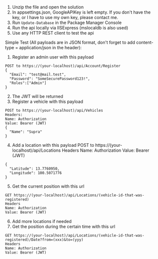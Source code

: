 1) Unzip the file and open the solution
2) In appsettings.json, GoogleAPIKey is left empty. If you don't have the key, or I have to use my own key, please contact me.
3) Run `Update-Database` in the Package Manager Console
3) Run the api locally via IISExpress (mslocaldb is also used)
4) Use any HTTP REST client to test the api

Simple Test (All payloads are in JSON format, don't forget to add content-type = application/json in the header):

1) Register an admin user with this payload
```
POST to https://(your-localhost)/api/Account/Register
{
  "Email": "test@mail.test",
  "Password": "SomeSecurePassword123!",
  "Roles":["Admin"]
}
```
2) The JWT will be returned
3) Register a vehicle with this payload
```
POST to https://(your-localhost)/api/Vehicles
Headers:
Name: Authorization
Value: Bearer (JWT)
{
  "Name": "Supra"
}
```
4) Add a location with this payload
POST to https://(your-localhost)/api/Locations
Headers
Name: Authorization
Value: Bearer (JWT)
```
{
  "Latitude": 13.7760950,
  "Longitude": 100.5071776
}
```
5) Get the current position with this url
```
GET https://(your-localhost)/api/Locations/(vehicle-id-that-was-registered)
Headers
Name: Authorization
Value: Bearer (JWT)
```
6) Add more locations if needed
7) Get the position during the certain time with this url
```
GET https://(your-localhost)/api/Locations/(vehicle-id-that-was-registered)/Date?from=(xxx)&to=(yyy)
Headers
Name: Authorization
Value: Bearer (JWT)
```